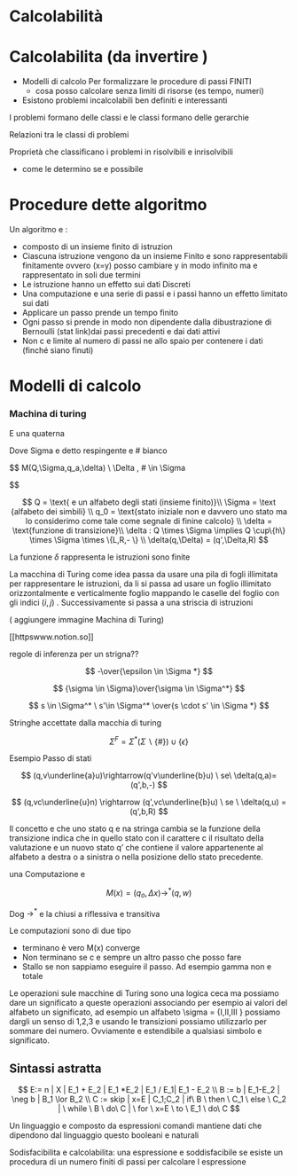 # Calcolabilità

# Calcolabilita (da invertire )

- Modelli di calcolo Per formalizzare le procedure di passi FINITI
    - cosa posso calcolare senza limiti di risorse (es tempo, numeri)
- Esistono problemi incalcolabili ben definiti e interessanti

I problemi formano delle classi e le classi formano delle gerarchie

Relazioni tra le classi di problemi

Proprietà che classificano i problemi in risolvibili e inrisolvibili

- come le determino se e possibile

# Procedure dette algoritmo

Un algoritmo e :

- composto di un insieme finito di istruzion
- Ciascuna istruzione vengono da un insieme Finito e sono rappresentabili finitamente  ovvero (x=y) posso cambiare y in modo infinito  ma e rappresentato in soli due termini
- Le istruzione hanno un effetto sui dati Discreti
- Una computazione e una serie di passi e i passi hanno un effetto limitato sui dati
- Applicare un passo prende un tempo finito
- Ogni passo si prende in modo non dipendente dalla dibustrazione  di Bernoulli (stat link)dai passi precedenti e dai dati attivi
- Non c e limite al numero di passi ne allo spaio per contenere i dati (finché siano finuti)

# Modelli di calcolo

### Machina di turing

E una quaterna

Dove Sigma e detto respingente e # bianco

$$
M(Q,\Sigma,q_a,\delta) \\
\Delta , \#  \in \Sigma

$$

$$
Q = \text{ e un alfabeto degli stati  (insieme finito)}\\
\Sigma = \text {alfabeto dei simbili} \\
q_0 = \text{stato iniziale  non e davvero uno  stato ma lo considerimo come tale come segnale di finine calcolo} \\
\delta = \text{funzione di transizione}\\
\delta : Q \times \Sigma \implies Q \cup\{h\} \times \Sigma \times \{L,R,- \} \\
\delta(q,\Delta) = (q',\Delta,R)
$$

La funzione $\delta$  rappresenta le istruzioni sono finite

 La macchina di Turing come idea passa da usare una pila di fogli illimitata  per rappresentare le istruzioni, da li si passa ad usare un foglio illimitato orizzontalmente e verticalmente foglio mappando le caselle del foglio  con gli indici $(i,j)$ . Successivamente si passa a una striscia di istruzioni

( aggiungere immagine Machina di Turing)

[[httpswww.notion.so]]

regole di inferenza per un strigna??

$$
-\over{\epsilon \in \Sigma *}
$$

$$
{\sigma \in \Sigma}\over{\sigma \in \Sigma^*}
$$

$$
s \in \Sigma^* \ s'\in \Sigma^* \over{s \cdot s' \in \Sigma *}
$$

Stringhe accettate dalla macchia di turing

$$
\Sigma^F=\Sigma^* (\Sigma \backslash\{\#\}) \cup \{\epsilon\}
$$

Esempio Passo di stati

$$
(q,v\underline{a}u)\rightarrow(q'v\underline{b}u) \ se\  \delta(q,a)=(q',b,-)
$$

$$
(q,vc\underline{u}n) \rightarrow (q',vc\underline{b}u) \ se \ \delta(q,u) = (q',b,R)
$$

Il concetto e che uno stato q e na stringa cambia se la funzione della transizione indica che in quello stato con il carattere c il risultato della valutazione e un nuovo stato q’ che contiene il valore appartenente al alfabeto a destra o a sinistra o nella posizione dello stato precedente.

una Computazione e

$$
M(x) = (q_o,\Delta x) \rightarrow^*(q,w)
$$

Dog $\rightarrow^*$ e la chiusi a riflessiva e transitiva

Le computazioni sono di due tipo

- terminano  è vero M(x) converge
- Non terminano  se c e sempre un altro passo che posso fare
- Stallo se non sappiamo eseguire il passo. Ad esempio gamma non e totale

Le operazioni sule macchine di Turing sono una logica ceca ma possiamo dare un significato a queste operazioni associando per esempio ai valori del alfabeto un significato, ad esempio un  alfabeto   \sigma = {I,II,III } possiamo dargli un senso di 1,2,3 e usando le transizioni possiamo utilizzarlo per sommare dei numero. Ovviamente  e estendibile a qualsiasi simbolo e significato.

## Sintassi astratta

$$
E:= n  | X | E_1 + E_2 | E_1 *E_2 | E_1 /  E_1| E_1 - E_2 \\
B := b | E_1-E_2 | \neg b | B_1 \lor B_2 \\
C := skip | x=E | C_1;C_2 | if\  B \ then \ C_1 \ else \ C_2 | \ while \ B \ do\  C | \ for \ x=E \ to \ E_1 \ do\  C
$$

Un linguaggio e composto da espressioni comandi mantiene dati che dipendono dal linguaggio questo booleani e naturali

Sodisfacibilita e calcolabilita: una espressione e soddisfacibile se esiste un procedura di un numero finiti di passi per calcolare l espressione
